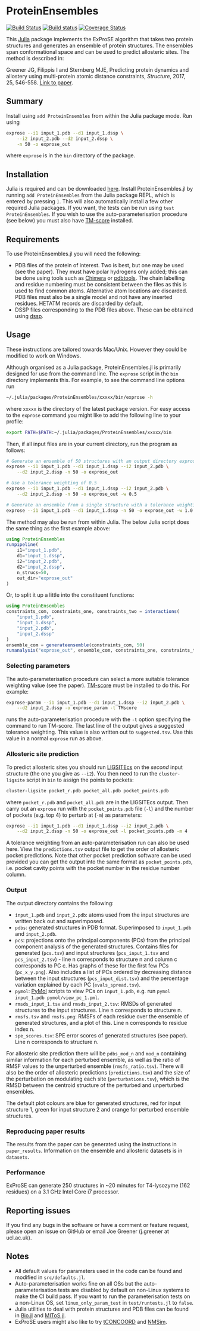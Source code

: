 # ProteinEnsembles

[![Build Status](https://travis-ci.org/jgreener64/ProteinEnsembles.jl.svg?branch=master)](https://travis-ci.org/jgreener64/ProteinEnsembles.jl)
[![Build status](https://ci.appveyor.com/api/projects/status/flfqouj1otkuf1rk?svg=true)](https://ci.appveyor.com/project/jgreener64/proteinensembles-jl)
[![Coverage Status](https://coveralls.io/repos/github/jgreener64/ProteinEnsembles.jl/badge.svg?branch=master)](https://coveralls.io/github/jgreener64/ProteinEnsembles.jl?branch=master)

This [Julia](http://julialang.org/) package implements the ExProSE algorithm that takes two protein structures and generates an ensemble of protein structures. The ensembles span conformational space and can be used to predict allosteric sites. The method is described in:

Greener JG, Filippis I and Sternberg MJE, Predicting protein dynamics and allostery using multi-protein atomic distance constraints, *Structure*, 2017, 25, 546-558. [Link to paper](http://www.cell.com/structure/fulltext/S0969-2126(17)30008-4).


## Summary

Install using `add ProteinEnsembles` from within the Julia package mode. Run using

```bash
exprose --i1 input_1.pdb --d1 input_1.dssp \
    --i2 input_2.pdb --d2 input_2.dssp \
    -n 50 -o exprose_out
```

where `exprose` is in the `bin` directory of the package.


## Installation

Julia is required and can be downloaded [here](http://julialang.org/downloads). Install ProteinEnsembles.jl by running `add ProteinEnsembles` from the Julia package REPL, which is entered by pressing `]`. This will also automatically install a few other required Julia packages. If you want, the tests can be run using `test ProteinEnsembles`. If you wish to use the auto-parameterisation procedure (see below) you must also have [TM-score](https://zhanglab.ccmb.med.umich.edu/TM-score) installed.


## Requirements

To use ProteinEnsembles.jl you will need the following:
- PDB files of the protein of interest. Two is best, but one may be used (see the paper). They must have polar hydrogens only added; this can be done using tools such as [Chimera](https://www.cgl.ucsf.edu/chimera) or [pdbtools](https://github.com/harmslab/pdbtools). The chain labelling and residue numbering must be consistent between the files as this is used to find common atoms. Alternative atom locations are discarded. PDB files must also be a single model and not have any inserted residues. HETATM records are discarded by default.
- DSSP files corresponding to the PDB files above. These can be obtained using [dssp](http://swift.cmbi.ru.nl/gv/dssp).


## Usage

These instructions are tailored towards Mac/Unix. However they could be modified to work on Windows.

Although organised as a Julia package, ProteinEnsembles.jl is primarily designed for use from the command line. The `exprose` script in the `bin` directory implements this. For example, to see the command line options run

```bash
~/.julia/packages/ProteinEnsembles/xxxxx/bin/exprose -h
```

where `xxxxx` is the directory of the latest package version. For easy access to the `exprose` command you might like to add the following line to your profile:

```bash
export PATH=$PATH:~/.julia/packages/ProteinEnsembles/xxxxx/bin
```

Then, if all input files are in your current directory, run the program as follows:

```bash
# Generate an ensemble of 50 structures with an output directory exprose_out
exprose --i1 input_1.pdb --d1 input_1.dssp --i2 input_2.pdb \
    --d2 input_2.dssp -n 50 -o exprose_out

# Use a tolerance weighting of 0.5
exprose --i1 input_1.pdb --d1 input_1.dssp --i2 input_2.pdb \
    --d2 input_2.dssp -n 50 -o exprose_out -w 0.5

# Generate an ensemble from a single structure with a tolerance weighting of 1.0
exprose --i1 input_1.pdb --d1 input_1.dssp -n 50 -o exprose_out -w 1.0
```

The method may also be run from within Julia. The below Julia script does the same thing as the first example above:

```julia
using ProteinEnsembles
runpipeline(
    i1="input_1.pdb",
    d1="input_1.dssp",
    i2="input_2.pdb",
    d2="input_2.dssp",
    n_strucs=50,
    out_dir="exprose_out"
)
```

Or, to split it up a little into the constituent functions:

```julia
using ProteinEnsembles
constraints_com, constraints_one, constraints_two = interactions(
    "input_1.pdb",
    "input_1.dssp",
    "input_2.pdb",
    "input_2.dssp"
)
ensemble_com = generateensemble(constraints_com, 50)
runanalysis("exprose_out", ensemble_com, constraints_one, constraints_two)
```


### Selecting parameters

The auto-parameterisation procedure can select a more suitable tolerance weighting value (see the paper). [TM-score](https://zhanglab.ccmb.med.umich.edu/TM-score) must be installed to do this. For example:

```bash
exprose-param --i1 input_1.pdb --d1 input_1.dssp --i2 input_2.pdb \
    --d2 input_2.dssp -o exprose_param -t TMscore
```

runs the auto-parameterisation procedure with the `-t` option specifying the command to run TM-score. The last line of the output gives a suggested tolerance weighting. This value is also written out to `suggested.tsv`. Use this value in a normal `exprose` run as above.


### Allosteric site prediction

To predict allosteric sites you should run [LIGSITEcs](http://projects.biotec.tu-dresden.de/pocket/download.html) on the *second* input structure (the one you give as `--i2`). You then need to run the `cluster-ligsite` script in `bin` to assign the points to pockets:

```bash
cluster-ligsite pocket_r.pdb pocket_all.pdb pocket_points.pdb
```

where `pocket_r.pdb` and `pocket_all.pdb` are in the LIGSITEcs output. Then carry out an `exprose` run with the `pocket_points.pdb` file (`-l`) and the number of pockets (e.g. top 4) to perturb at (`-m`) as parameters:

```bash
exprose --i1 input_1.pdb --d1 input_1.dssp --i2 input_2.pdb \
    --d2 input_2.dssp -n 50 -o exprose_out -l pocket_points.pdb -m 4
```

A tolerance weighting from an auto-parameterisation run can also be used here. View the `predictions.tsv` output file to get the order of allosteric pocket predictions. Note that other pocket prediction software can be used provided you can get the output into the same format as `pocket_points.pdb`, i.e. pocket cavity points with the pocket number in the residue number column.


### Output

The output directory contains the following:
- `input_1.pdb` and `input_2.pdb`: atoms used from the input structures are written back out and superimposed.
- `pdbs`: generated structures in PDB format. Superimposed to `input_1.pdb` and `input_2.pdb`.
- `pcs`: projections onto the principal components (PCs) from the principal component analysis of the generated structures. Contains files for generated (`pcs.tsv`) and input structures (`pcs_input_1.tsv` and `pcs_input_2.tsv`) - line n corresponds to structure n and column c corresponds to PC c. Has graphs of these for the first few PCs (`pc_x_y.png`). Also includes a list of PCs ordered by decreasing distance between the input structures (`pcs_input_dist.tsv`) and the percentage variation explained by each PC (`evals_spread.tsv`).
- `pymol`: [PyMol](https://www.pymol.org/) scripts to view PCs on `input_1.pdb`, e.g. run `pymol input_1.pdb pymol/view_pc_1.pml`.
- `rmsds_input_1.tsv` and `rmsds_input_2.tsv`: RMSDs of generated structures to the input structures. Line n corresponds to structure n.
- `rmsfs.tsv` and `rmsfs.png`: RMSFs of each residue over the ensemble of generated structures, and a plot of this. Line n corresponds to residue index n.
- `spe_scores.tsv`: SPE error scores of generated structures (see paper). Line n corresponds to structure n.

For allosteric site prediction there will be `pdbs_mod_n` and `mod_n` containing similar information for each perturbed ensemble, as well as the ratio of RMSF values to the unperturbed ensemble (`rmsfs_ratio.tsv`). There will also be the order of allosteric predictions (`predictions.tsv`) and the size of the perturbation on modulating each site (`perturbations.tsv`), which is the RMSD between the centroid structure of the perturbed and unperturbed ensembles.

The default plot colours are blue for generated structures, red for input structure 1, green for input structure 2 and orange for perturbed ensemble structures.


### Reproducing paper results

The results from the paper can be generated using the instructions in `paper_results`. Information on the ensemble and allosteric datasets is in `datasets`.


### Performance

ExProSE can generate 250 structures in ~20 minutes for T4-lysozyme (162 residues) on a 3.1 GHz Intel Core i7 processor.


## Reporting issues

If you find any bugs in the software or have a comment or feature request, please open an issue on GitHub or email Joe Greener (j.greener at ucl.ac.uk).


## Notes

- All default values for parameters used in the code can be found and modified in `src/defaults.jl`.
- Auto-parameterisation works fine on all OSs but the auto-parameterisation tests are disabled by default on non-Linux systems to make the CI build pass. If you want to run the parameterisation tests on a non-Linux OS, set `linux_only_param_test` in `test/runtests.jl` to `false`.
- Julia utilities to deal with protein structures and PDB files can be found in [Bio.jl](http://biojulia.github.io/Bio.jl/) and [MIToS.jl](http://diegozea.github.io/MIToS.jl/).
- ExProSE users might also like to try [tCONCOORD](http://wwwuser.gwdg.de/~dseelig/tconcoord.html) and [NMSim](http://cpclab.uni-duesseldorf.de/nmsim/).
